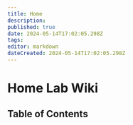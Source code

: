 ```yaml
---
title: Home
description: 
published: true
date: 2024-05-14T17:02:05.298Z
tags: 
editor: markdown
dateCreated: 2024-05-14T17:02:05.298Z
---
```


# Home Lab Wiki

## Table of Contents